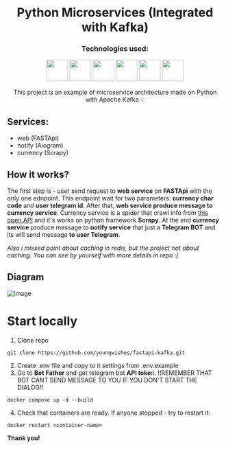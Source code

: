 <h1 align="center">
     Python Microservices (Integrated with Kafka)
</h1>

<h3 align="center">
     Technologies used:
</h3>

<p align="center">
   <img src="https://github.com/youngwishes/MSA/assets/92817776/19c422d7-806d-4fe4-9773-bd789c2f4e78" width="50" height="50"/>
   <img src="https://github.com/youngwishes/MSA/assets/92817776/e27bcc09-b947-4b27-88b4-94c6922eecfb" width="50" height="50"/>
   <img src="https://github.com/youngwishes/MSA/assets/92817776/a9d9c54f-124d-425e-8691-ef11bf131d46" width="50" height="50"/>
   <img src="https://github.com/youngwishes/MSA/assets/92817776/c5adda28-6ae4-4bd3-ae9d-676104b74dae" width="50" height="50"/>
   <img src="https://github.com/youngwishes/MSA/assets/92817776/a824c8aa-89cb-4d22-9706-c2a5affb98a0" width="50" height="50"/>
   <img src="https://github.com/youngwishes/MSA/assets/92817776/325440cb-2f74-4fdc-a4e2-85bc55000727" width="50" height="50"/>
</p>
<p align="center">
   This project is an example of microservice architecture made on Python with Apache Kafka 💡
</p>

## Services:
 - web (FASTApi)
 - notify (Aiogram)
 - currency (Scrapy)



## How it works?
The first step is - user send request to **web service** on **FASTApi** with the only one ednpoint. This endpoint wait for two parameters: **currency char code** and **user telegram id**.
After that, **web service produce message to currency service**. Currency service is a spider that crawl info from [this open API](https://www.cbr.ru/scripts/xml_daily.asp) and it's works on python framework **Scrapy**.
At the end **currency service** produce message to **notify service** that just a **Telegram BOT** and its will send message **to user Telegram**.

_Also i missed point about caching in redis, but the project not about caching. You can see by yourself with more details in repo :)_

## Diagram
![image](https://github.com/youngwishes/MSA/assets/92817776/8c0bbc2c-0a38-43be-8fa1-3486a00e7558)

# Start locally

1. Clone repo

```
git clone https://github.com/youngwishes/fastapi-kafka.git
```
2. Create .env file and copy to it settings from .env.example
3. Go to **Bot Father** and get telegram bot **API toke**n. !!REMEMBER THAT BOT CANT SEND MESSAGE TO YOU IF YOU DON'T START THE DIALOG!!
```
docker compose up -d --build
```
4. Check that containers are ready. If anyone stopped - try to restart it:
```
docker restart <container-name>
```
**Thank you!**

